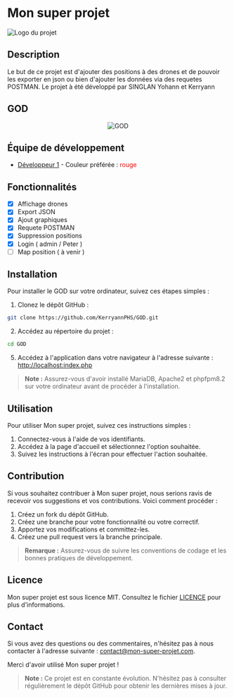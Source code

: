 # Mon super projet

![Logo du projet](logo.png)

## Description

Le but de ce projet est d'ajouter des positions à des drones et de pouvoir les exporter en json ou bien d'ajouter les données via des requetes POSTMAN. Le projet à été développé par SINGLAN Yohann et Kerryann

## GOD

<p align="center">
  <img src="https://via.placeholder.com/150x100?text=GOD" alt="GOD">
</p>

## Équipe de développement

* [Développeur 1](https://github.com/xhit0ra) - Couleur préférée : <span style="color:red">rouge</span>

## Fonctionnalités

- [x] Affichage drones
- [x] Export JSON
- [x] Ajout graphiques
- [x] Requete POSTMAN
- [x] Suppression positions 
- [x] Login ( admin / Peter )
- [ ] Map position ( à venir )

## Installation

Pour installer le GOD sur votre ordinateur, suivez ces étapes simples :

1. Clonez le dépôt GitHub :
```bash
git clone https://github.com/KerryannPHS/GOD.git
```
2. Accédez au répertoire du projet :
```bash
cd GOD
```

5. Accédez à l'application dans votre navigateur à l'adresse suivante : <http://localhost:index.php>

> **Note :** Assurez-vous d'avoir installé MariaDB, Apache2 et phpfpm8.2 sur votre ordinateur avant de procéder à l'installation.
 
## Utilisation

Pour utiliser Mon super projet, suivez ces instructions simples :

1. Connectez-vous à l'aide de vos identifiants.
2. Accédez à la page d'accueil et sélectionnez l'option souhaitée.
3. Suivez les instructions à l'écran pour effectuer l'action souhaitée.


## Contribution

Si vous souhaitez contribuer à Mon super projet, nous serions ravis de recevoir vos suggestions et vos contributions. Voici comment procéder :

1. Créez un fork du dépôt GitHub.
2. Créez une branche pour votre fonctionnalité ou votre correctif.
3. Apportez vos modifications et committez-les.
4. Créez une pull request vers la branche principale.

> **Remarque :** Assurez-vous de suivre les conventions de codage et les bonnes pratiques de développement.

## Licence

Mon super projet est sous licence MIT. Consultez le fichier [LICENCE](LICENCE) pour plus d'informations.

## Contact

Si vous avez des questions ou des commentaires, n'hésitez pas à nous contacter à l'adresse suivante : [contact@mon-super-projet.com](mailto:contact@mon-super-projet.com).

Merci d'avoir utilisé Mon super projet !

> **Note :** Ce projet est en constante évolution. N'hésitez pas à consulter régulièrement le dépôt GitHub pour obtenir les dernières mises à jour.


